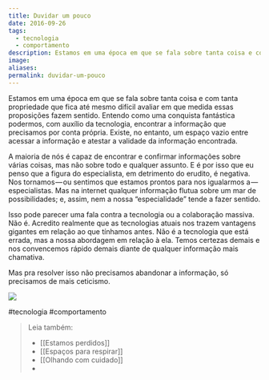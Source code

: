 ```yaml
---
title: Duvidar um pouco
date: 2016-09-26
tags:
  - tecnologia
  - comportamento
description: Estamos em uma época em que se fala sobre tanta coisa e com tanta propriedade que fica até mesmo difícil avaliar em que medida essas…
image: 
aliases:
permalink: duvidar-um-pouco
---
```

Estamos em uma época em que se fala sobre tanta coisa e com tanta propriedade que fica até mesmo difícil avaliar em que medida essas proposições fazem sentido. Entendo como uma conquista fantástica podermos, com auxílio da tecnologia, encontrar a informação que precisamos por conta própria. Existe, no entanto, um espaço vazio entre acessar a informação e atestar a validade da informação encontrada.

A maioria de nós é capaz de encontrar e confirmar informações sobre várias coisas, mas não sobre todo e qualquer assunto. E é por isso que eu penso que a figura do especialista, em detrimento do erudito, é negativa. Nos tornamos — ou sentimos que estamos prontos para nos igualarmos a — especialistas. Mas na internet qualquer informação flutua sobre um mar de possibilidades; e, assim, nem a nossa “especialidade” tende a fazer sentido.

Isso pode parecer uma fala contra a tecnologia ou a colaboração massiva. Não é. Acredito realmente que as tecnologias atuais nos trazem vantagens gigantes em relação ao que tínhamos antes. Não é a tecnologia que está errada, mas a nossa abordagem em relação à ela. Temos certezas demais e nos convencemos rápido demais diante de qualquer informação mais chamativa.

Mas pra resolver isso não precisamos abandonar a informação, só precisamos de mais ceticismo.

<img src="/assets/img/duvidar-um pouco-medium.png">


#tecnologia #comportamento

> Leia também:
> - [[Estamos perdidos]]
> - [[Espaços para respirar]]
> - [[Olhando com cuidado]]
> -
